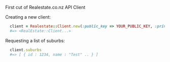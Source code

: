 First cut of Realestate.co.nz API Client

Creating a new client:
``` ruby
  client = Realestate::Client.new(:public_key => YOUR_PUBLIC_KEY, :private_key => YOUR_PRIVATE_KEY)
  #=> <RealEstate::Client...>
```

Requesting a list of suburbs:
``` ruby
  client.suburbs
  #=> [ { id : 1234, name : "Test" .. } ]
```